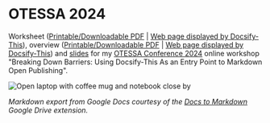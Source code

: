 # OTESSA 2024

Worksheet ([Printable/Downloadable PDF](https://paulhibbitts.github.io/otessa-2024/worksheet.pdf) | [Web page displayed by Docsify-This](https://docsify-this.net/?basePath=https://raw.githubusercontent.com/paulhibbitts/otessa-2024/main&homepage=worksheet.md&browser-tab-title=Worksheet%20-%20Breaking%20Down%20Barriers&edit-link=https://raw.githubusercontent.com/paulhibbitts/otessa-2024/main/worksheet.md&edit-link-text=View%20source%20Markdown&header-weight=600&dark-mode=true)), overview ([Printable/Downloadable PDF](https://paulhibbitts.github.io/otessa-2024/introduction-to-docsify-this.pdf) | [Web page displayed by Docsify-This](https://docsify-this.net/?basePath=https://raw.githubusercontent.com/paulhibbitts/otessa-2024/main&homepage=introduction-to-docsify-this.md&edit-link=https://raw.githubusercontent.com/paulhibbitts/otessa-2024/main/introduction-to-docsify-this.md&sidebar=true&edit-link-text=View%20source%20Markdown&browser-tab-title=Introduction%20to%20Publishing%20with%20Docsify-This&header-weight=600)) and [slides](https://docs.google.com/presentation/d/1emFKCI_DRlCqCVbaaawPZoa5AdVY2UC-I6_s0WK7a64/edit?usp=sharing) for my [OTESSA Conference 2024](https://otessa.org/2024/) online workshop "Breaking Down Barriers: Using Docsify-This As an Entry Point to Markdown Open Publishing".

![Open laptop with coffee mug and notebook close by](http://otessa.org/2024/files/2023/10/nick-morrison-FHnnjk1Yj7Y-unsplash-scaled.jpg)

_Markdown export from Google Docs courtesy of the *[Docs to Markdown](https://workspace.google.com/marketplace/app/docs_to_markdown/700168918607)* Google Drive extension._
